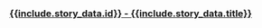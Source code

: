 <h3>
<a target="_blank" href="https://news.ycombinator.com/item?id={{include.story_data.id}}">
  {{include.story_data.id}} - {{include.story_data.title}}
</a>
</h3>

<div id="sample-score-chart-{{include.story_index}}"></div>

<!-- TODO async data loading -->
<script type="text/javascript">
  const spec{{include.story_index}} = {
    "$schema": "https://vega.github.io/schema/vega-lite/v5.json",
    description: "track-hacker-news.com",
    width: 400,
    height: 200,
    padding: 5,

    // TODO full date time and tilt?
    encoding: {
      x: {
        field: "tracked_at", type: "temporal", title: "time"
      },
    },

    layer: [
      {
        data: {
          name: "scorestamps",
          values: {{ include.story_data.scorestamps | jsonify }}
        },
        transform: [
          { calculate: "'score'", as: "layer" }
        ],
        mark: "line",
        encoding: {
          y: {
            field: "score",
            type: "quantitative",
            title: "score & comments count",
          },
          color: { field: "layer", type: "nominal", scheme: "category10" },
          tooltip: [
            { field: "score", type: "quantitative", title: "score" },
            { field: "tracked_at", type: "temporal", title: "time", timeUnit: "yearmonthdatehoursminutes"}
          ]
        }
      },
      {
        data: {
          name: "comments_count_stamps",
          values: {{ include.story_data.descendants_count_stamps | jsonify }}
        },
        transform: [
          { calculate: "'comments'", as: "layer" }
        ],
        mark: "line",
        encoding: {
          y: {
            field: "count",
            type: "quantitative",
            title: "",
            axis: {
              orient: "left",
            },
          },
          color: { field: "layer", type: "nominal", scheme: "category10" },
          tooltip: [
            { field: "count", type: "quantitative", title: "comments" },
            { field: "tracked_at", type: "temporal", title: "time", timeUnit: "yearmonthdatehoursminutes"}
          ]
        }
      },
      {
        data: {
          name: "rankstamps",
          values: {{ include.story_data.rankstamps | jsonify }}
        },
        transform: [
          { calculate: "'ranks'", as: "layer" }
        ],
        mark: {
          type: "line",
          point: true,
        },
        encoding: {
          y: {
            field: "rank",
            type: "quantitative",
            scale: {
              reverse: true,
              // domainMin: 1,
            },
            tickMinStep: 1
          },
          color: { field: "layer", type: "nominal", scheme: "category10" },
          tooltip: [
            { field: "rank", type: "quantitative", title: "rank" },
            { field: "tracked_at", type: "temporal", title: "time", timeUnit: "yearmonthdatehoursminutes"}
          ]
        },
        resolve: {
          scale: {
            y: "independent"
          },
          axis: {
            y: "right",
          }
        }
      },
    ],
  }

  vegaEmbed('#sample-score-chart-{{include.story_index}}', spec{{include.story_index}}).then(function(result) {
    // Access the Vega view instance (https://vega.github.io/vega/docs/api/view/) as result.view
  }).catch(console.error);

  console.log("chart{{include.story_index}}", spec{{include.story_index}})
  console.log({{include.story_data | jsonify }})
</script>
